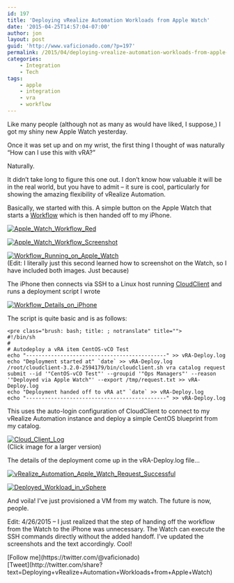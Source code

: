 ```yaml
---
id: 197
title: 'Deploying vRealize Automation Workloads from Apple Watch'
date: '2015-04-25T14:57:04-07:00'
author: jon
layout: post
guid: 'http://www.vaficionado.com/?p=197'
permalink: /2015/04/deploying-vrealize-automation-workloads-from-apple-watch/
categories:
    - Integration
    - Tech
tags:
    - apple
    - integration
    - vra
    - workflow
---
```


Like many people (although not as many as would have liked, I suppose,) I got my shiny new Apple Watch yesterday.

Once it was set up and on my wrist, the first thing I thought of was naturally “How can I use this with vRA?”

Naturally.

It didn’t take long to figure this one out. I don’t know how valuable it will be in the real world, but you have to admit – it sure is cool, particularly for showing the amazing flexibility of vRealize Automation.

Basically, we started with this. A simple button on the Apple Watch that starts a [Workflow](https://itunes.apple.com/us/app/workflow-powerful-automation/id915249334?mt=8) which is then handed off to my iPhone.

[![Apple_Watch_Workflow_Red](/vaficionado/assets/images/2015/04/Apple_Watch_Workflow_Red-1024x768.jpg)](/vaficionado/assets/images/2015/04/Apple_Watch_Workflow_Red.jpg)

[![Apple_Watch_Workflow_Screenshot](/vaficionado/assets/images/2015/04/Apple_Watch_Workflow_Screenshot.png)](/vaficionado/assets/images/2015/04/Apple_Watch_Workflow_Screenshot.png)

[![Workflow_Running_on_Apple_Watch](/vaficionado/assets/images/2015/04/Workflow_Running_on_Apple_Watch.png)](/vaficionado/assets/images/2015/04/Workflow_Running_on_Apple_Watch.png)  
(Edit: I literally just this second learned how to screenshot on the Watch, so I have included both images. Just because)

The iPhone then connects via SSH to a Linux host running [CloudClient](https://developercenter.vmware.com/tool/cloudclient/3.2.0) and runs a deployment script I wrote

[![Workflow_Details_on_iPhone](/vaficionado/assets/images/2015/04/Workflow_Details_on_iPhone-576x1024.png)](/vaficionado/assets/images/2015/04/Workflow_Details_on_iPhone.png)

The script is quite basic and is as follows:

```
<pre class="brush: bash; title: ; notranslate" title="">
#!/bin/sh
#
# Autodeploy a vRA item CentOS-vCO Test
echo "---------------------------------------------" >> vRA-Deploy.log
echo "Deployment started at" `date` >> vRA-Deploy.log
/root/cloudclient-3.2.0-2594179/bin/cloudclient.sh vra catalog request submit --id '"CentOS-vCO Test"' --groupid '"Ops Managers"' --reason '"Deployed via Apple Watch"' --export /tmp/request.txt >> vRA-Deploy.log
echo "Deployment handed off to vRA at" `date` >> vRA-Deploy.log
echo "---------------------------------------------" >> vRA-Deploy.log
```

This uses the auto-login configuration of CloudClient to connect to my vRealize Automation instance and deploy a simple CentOS blueprint from my catalog.

[![Cloud_Client_Log](/vaficionado/assets/images/2015/04/Cloud_Client_Log.png)](/vaficionado/assets/images/2015/04/Cloud_Client_Log.png)  
(Click image for a larger version)

The details of the deployment come up in the vRA-Deploy.log file…

[![vRealize_Automation_Apple_Watch_Request_Successful](/vaficionado/assets/images/2015/04/vRealize_Automation_Apple_Watch_Request_Successful.png)](/vaficionado/assets/images/2015/04/vRealize_Automation_Apple_Watch_Request_Successful.png)

[![Deployed_Workload_in_vSphere](/vaficionado/assets/images/2015/04/Deployed_Workload_in_vSphere.png)](/vaficionado/assets/images/2015/04/Deployed_Workload_in_vSphere.png)

And voila! I’ve just provisioned a VM from my watch. The future is now, people.

Edit: 4/26/2015 – I just realized that the step of handing off the workflow from the Watch to the iPhone was unnecessary. The Watch can execute the SSH commands directly without the added handoff. I’ve updated the screenshots and the text accordingly. Cool!

<div class="twttr_buttons"><div class="twttr_followme"> [Follow me](https://twitter.com/@vaficionado) </div></div><div class="twttr_buttons"><div class="twttr_twitter"> [Tweet](http://twitter.com/share?text=Deploying+vRealize+Automation+Workloads+from+Apple+Watch)</div></div>
